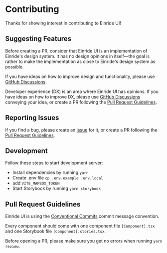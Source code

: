 # Contributing

Thanks for showing interest in contributing to Einride UI!

## Suggesting Features

Before creating a PR, consider that Einride UI is an implementation of Einride's design system. It
has no design opinions in itself—the goal is rather to make the implementation as close to Einride's
design system as possible.

If you have ideas on how to improve design and functionality, please use
[GitHub Discussions](https://github.com/einride/ui/discussions/categories/ideas).

Developer experience (DX) is an area where Einride UI has opinions. If you have ideas on how to
improve DX, please use
[GitHub Discussions](https://github.com/einride/ui/discussions/categories/ideas) conveying your
idea, or create a PR following the [Pull Request Guidelines](#pull-request-guidelines).

## Reporting Issues

If you find a bug, please create an [issue](https://github.com/einride/ui/issues) for it, or create
a PR following the [Pull Request Guidelines](#pull-request-guidelines).

## Development

Follow these steps to start development server:

- Install dependencies by running `yarn`
- Create .env file `cp .env.example .env.local`
- add `VITE_MAPBOX_TOKEN`
- Start Storybook by running `yarn storybook`

## Pull Request Guidelines

Einride UI is using the [Conventional Commits](https://www.conventionalcommits.org/) commit message
convention.

Every component should come with one component file `[Component].tsx` and one Storybook file
`[Component].stories.tsx`.

Before opening a PR, please make sure you get no errors when running `yarn review`.
